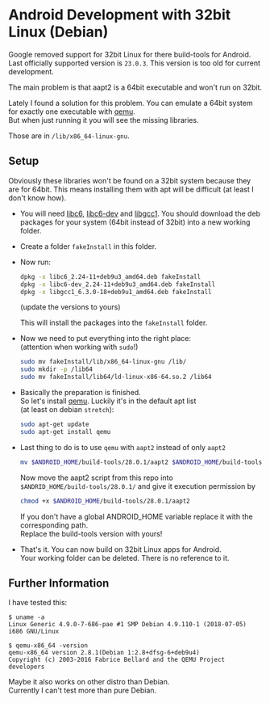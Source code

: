 # Android Development with 32bit Linux (Debian)

Google removed support for 32bit Linux for there build-tools for Android.
Last officially supported version is `23.0.3`. This version is too old for current development.

The main problem is that aapt2 is a 64bit executable and won't run on 32bit.

Lately I found a solution for this problem.
You can emulate a 64bit system for exactly one executable with [qemu](https://www.qemu.org/).  
But when just running it you will see the missing libraries. 

Those are in `/lib/x86_64-linux-gnu`.

## Setup

Obviously these libraries won't be found on a 32bit system because they are for 64bit.
This means installing them with apt will be difficult (at least I don't know how).

- You will need [libc6](https://packages.debian.org/stretch/amd64/libc6), [libc6-dev](https://packages.debian.org/stretch/amd64/libc6-dev) and [libgcc1](https://packages.debian.org/stretch/amd64/libgcc1).
You should download the deb packages for your system (64bit instead of 32bit) into a new working folder.
- Create a folder `fakeInstall` in this folder.
- Now run:

  ```bash
  dpkg -x libc6_2.24-11+deb9u3_amd64.deb fakeInstall
  dpkg -x libc6-dev_2.24-11+deb9u3_amd64.deb fakeInstall
  dpkg -x libgcc1_6.3.0-18+deb9u1_amd64.deb fakeInstall
  ``` 
  (update the versions to yours)
  
  This will install the packages into the `fakeInstall` folder.
- Now we need to put everything into the right place:  
  (attention when working with `sudo`!)
  
  ```bash
  sudo mv fakeInstall/lib/x86_64-linux-gnu /lib/
  sudo mkdir -p /lib64
  sudo mv fakeInstall/lib64/ld-linux-x86-64.so.2 /lib64
  ```
- Basically the preparation is finished.  
  So let's install [qemu](https://www.qemu.org/). Luckily it's in the default apt list  
  (at least on debian `stretch`):
  
  ```bash
  sudo apt-get update
  sudo apt-get install qemu
  ```
- Last thing to do is to use `qemu` with `aapt2` instead of only `aapt2`

  ```bash
  mv $ANDROID_HOME/build-tools/28.0.1/aapt2 $ANDROID_HOME/build-tools/28.0.1/_aapt2
  ```
  Now move the aapt2 script from this repo into  
  `$ANDRID_HOME/build-tools/28.0.1/`
  and give it execution permission by
  ```bash
  chmod +x $ANDROID_HOME/build-tools/28.0.1/aapt2
  ```
  
  If you don't have a global ANDROID_HOME variable replace it with the corresponding path.  
  Replace the build-tools version with yours!
- That's it. You can now build on 32bit Linux apps for Android.  
  Your working folder can be deleted. There is no reference to it.

## Further Information
I have tested this:  
```
$ uname -a
Linux Generic 4.9.0-7-686-pae #1 SMP Debian 4.9.110-1 (2018-07-05) i686 GNU/Linux

$ qemu-x86_64 -version
qemu-x86_64 version 2.8.1(Debian 1:2.8+dfsg-6+deb9u4)
Copyright (c) 2003-2016 Fabrice Bellard and the QEMU Project developers
```
Maybe it also works on other distro than Debian.  
Currently I can't test more than pure Debian.
